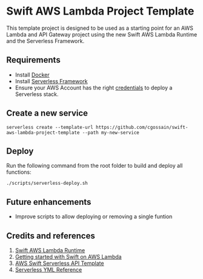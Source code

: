 # Swift AWS Lambda Project Template

This template project is designed to be used as a starting point for an AWS Lambda and API Gateway project using the new Swift AWS Lambda Runtime and the Serverless Framework.

## Requirements

- Install [Docker](https://docs.docker.com/install/)
- Install [Serverless Framework](https://www.serverless.com/framework/docs/getting-started/)
- Ensure your AWS Account has the right [credentials](https://www.serverless.com/framework/docs/providers/aws/guide/credentials/) to deploy a Serverless stack.

## Create a new service

```
serverless create --template-url https://github.com/cgossain/swift-aws-lambda-project-template --path my-new-service
```

## Deploy

Run the following command from the root folder to build and deploy all functions:

```
./scripts/serverless-deploy.sh
```

## Future enhancements

- Improve scripts to allow deploying or removing a single funtion

## Credits and references

1. [Swift AWS Lambda Runtime](https://github.com/swift-server/swift-aws-lambda-runtime)
2. [Getting started with Swift on AWS Lambda](https://fabianfett.de/getting-started-with-swift-aws-lambda-runtime)
3. [AWS Swift Serverless API Template](https://github.com/swift-sprinter/aws-serverless-swift-api-template)
4. [Serverless YML Reference](https://www.serverless.com/framework/docs/providers/aws/guide/serverless.yml/)
